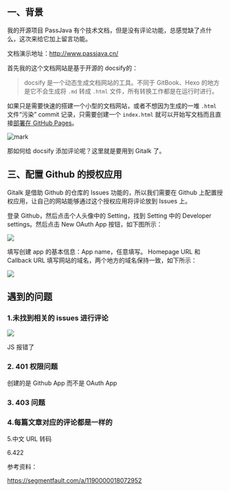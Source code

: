 ## 一、背景

我的开源项目 PassJava 有个技术文档，但是没有评论功能，总感觉缺了点什么，这次来给它加上留言功能。

文档演示地址：http://www.passjava.cn/

首先我的这个文档网站是基于开源的 docsify的：

> docsify 是一个动态生成文档网站的工具。不同于 GitBook、Hexo 的地方是它不会生成将 `.md` 转成 `.html` 文件，所有转换工作都是在运行时进行。

如果只是需要快速的搭建一个小型的文档网站，或者不想因为生成的一堆 `.html` 文件“污染” commit 记录，只需要创建一个 `index.html` 就可以开始写文档而且直接[部署在 GitHub Pages](https://docsify.js.org/#/zh-cn/deploy)。

![mark](http://cdn.jayh.club/blog/20200405/J2LfpLH0ziGD.gif)

那如何给 docsify 添加评论呢？这里就是要用到 Gitalk 了。

## 三、配置 Github 的授权应用

Gitalk 是借助 Github 的仓库的 Issues 功能的，所以我们需要在 Github 上配置授权应用，让自己的网站能够通过这个授权应用将评论放到 Issues 上。



登录 Github，然后点击个人头像中的 Setting，找到 Setting 中的 Developer settings。然后点击 New OAuth App 按钮，如下图所示：

![](http://cdn.jayh.club/blog/20210705/GjdNokQCyqAF.png?imageslim)

填写创建 app 的基本信息：App name，任意填写。 Homepage URL 和  Callback URL 填写网站的域名，两个地方的域名保持一致，如下所示：

![](http://cdn.jayh.club/blog/20210705/9bbso6OhUJAw.png?imageslim)







## 遇到的问题

### 1.未找到相关的 issues 进行评论

![](http://cdn.jayh.club/blog/20210705/Pcs6d0eT5xvV.png?imageslim)

JS 报错了

### 2. 401 权限问题

创建的是 Github App 而不是 OAuth App

### 3. 403 问题



### 4.每篇文章对应的评论都是一样的



5.中文 URL 转码



6.422



参考资料：

https://segmentfault.com/a/1190000018072952